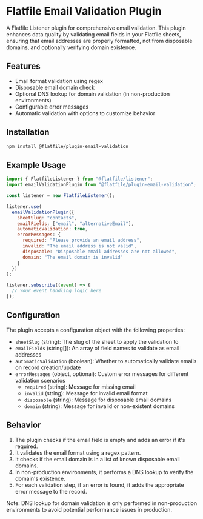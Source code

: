# Flatfile Email Validation Plugin

A Flatfile Listener plugin for comprehensive email validation. This plugin enhances data quality by validating email fields in your Flatfile sheets, ensuring that email addresses are properly formatted, not from disposable domains, and optionally verifying domain existence.

## Features

- Email format validation using regex
- Disposable email domain check
- Optional DNS lookup for domain validation (in non-production environments)
- Configurable error messages
- Automatic validation with options to customize behavior

## Installation

```bash
npm install @flatfile/plugin-email-validation
```

## Example Usage

```javascript
import { FlatfileListener } from "@flatfile/listener";
import emailValidationPlugin from "@flatfile/plugin-email-validation";

const listener = new FlatfileListener();

listener.use(
  emailValidationPlugin({
    sheetSlug: "contacts",
    emailFields: ["email", "alternativeEmail"],
    automaticValidation: true,
    errorMessages: {
      required: "Please provide an email address",
      invalid: "The email address is not valid",
      disposable: "Disposable email addresses are not allowed",
      domain: "The email domain is invalid"
    }
  })
);

listener.subscribe((event) => {
  // Your event handling logic here
});
```

## Configuration

The plugin accepts a configuration object with the following properties:

- `sheetSlug` (string): The slug of the sheet to apply the validation to
- `emailFields` (string[]): An array of field names to validate as email addresses
- `automaticValidation` (boolean): Whether to automatically validate emails on record creation/update
- `errorMessages` (object, optional): Custom error messages for different validation scenarios
  - `required` (string): Message for missing email
  - `invalid` (string): Message for invalid email format
  - `disposable` (string): Message for disposable email domains
  - `domain` (string): Message for invalid or non-existent domains

## Behavior

1. The plugin checks if the email field is empty and adds an error if it's required.
2. It validates the email format using a regex pattern.
3. It checks if the email domain is in a list of known disposable email domains.
4. In non-production environments, it performs a DNS lookup to verify the domain's existence.
5. For each validation step, if an error is found, it adds the appropriate error message to the record.

Note: DNS lookup for domain validation is only performed in non-production environments to avoid potential performance issues in production.